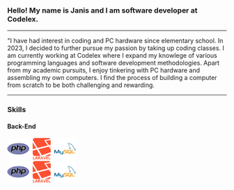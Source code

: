 ### Hello! My name is Janis and I am software developer at Codelex.
---
"I have had  interest in coding and PC hardware since elementary school. In 2023, I decided to further pursue my passion by taking up coding classes.
I am currently working at Codelex where I expand my knowlege of various programming languages and software development methodologies. 
Apart from my academic pursuits, I enjoy tinkering with PC hardware and assembling my own computers.
I find the process of building a computer from scratch to be both challenging and rewarding.

---
### Skills

#### Back-End
 <img src="https://github.com/devicons/devicon/blob/master/icons/php/php-original.svg" alt="php logo" width="50" height="50" />
<img src="https://github.com/devicons/devicon/blob/master/icons/laravel/laravel-plain-wordmark.svg" alt="laravel logo" width="50" height "50"/> 
<img src="https://github.com/devicons/devicon/blob/master/icons/mysql/mysql-original-wordmark.svg" alt="mysql logo" width="50" height="50" />
<div>

 <img src="https://github.com/devicons/devicon/blob/master/icons/php/php-original.svg" alt="php logo" width="50" height="50" />
<img src="https://github.com/devicons/devicon/blob/master/icons/laravel/laravel-plain-wordmark.svg" alt="laravel logo" width="50" height "50"/> 
<img src="https://github.com/devicons/devicon/blob/master/icons/mysql/mysql-original-wordmark.svg" alt="mysql logo" width="50" height="50" />
</div>



